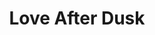 ---
layout: product
product_id: 2062526775358
id: 2062526775358
title: Love After Dusk
body_html: >-
  <p>Taken above Gambier Island in the Summer of 2017.</p>

  <p>On a red eye flight back home to Ottawa for a summer visit, I took this shot of the dusk sunlight reflecting off the ocean in between Gambier Island and Anvil Island.</p>

  <p> </p>
vendor: Connell McCarthy
product_type: Photo Print
created_at: 2019-03-17T13:16:11-04:00
handle: love-after-dusk
updated_at: 2022-01-18T10:42:42-05:00
published_at: 2018-08-22T19:38:24-04:00
template_suffix: ""
status: active
published_scope: global
tags: aerial, Batch 03, dusk, mountain, mountains, ocean, Print, sunset, water
admin_graphql_api_id: gid://shopify/Product/2062526775358
variants:
  - product_id: 2062526775358
    id: 39577038454846
    title: 8x10” / Full Colour
    price: "35.00"
    sku: CM-PP-B3-03-XXS-FC
    position: 1
    inventory_policy: deny
    compare_at_price: null
    fulfillment_service: manual
    inventory_management: null
    option1: 8x10”
    option2: Full Colour
    option3: null
    created_at: 2021-09-01T11:42:05-04:00
    updated_at: 2021-09-01T11:42:33-04:00
    taxable: true
    barcode: ""
    grams: 208
    image_id: 6301749542974
    weight: 0.208
    weight_unit: kg
    inventory_item_id: 41671479099454
    inventory_quantity: 0
    old_inventory_quantity: 0
    requires_shipping: true
    admin_graphql_api_id: gid://shopify/ProductVariant/39577038454846
  - product_id: 2062526775358
    id: 39577038487614
    title: 8x10” / Black & White
    price: "35.00"
    sku: CM-PP-B3-03-XXS-BW
    position: 2
    inventory_policy: deny
    compare_at_price: null
    fulfillment_service: manual
    inventory_management: null
    option1: 8x10”
    option2: Black & White
    option3: null
    created_at: 2021-09-01T11:42:05-04:00
    updated_at: 2021-09-01T11:42:33-04:00
    taxable: true
    barcode: ""
    grams: 208
    image_id: 6301749215294
    weight: 0.208
    weight_unit: kg
    inventory_item_id: 41671479132222
    inventory_quantity: 0
    old_inventory_quantity: 0
    requires_shipping: true
    admin_graphql_api_id: gid://shopify/ProductVariant/39577038487614
  - product_id: 2062526775358
    id: 39577038520382
    title: 8.5x11” / Full Colour
    price: "35.00"
    sku: CM-PP-B3-03-XS-FC
    position: 3
    inventory_policy: deny
    compare_at_price: null
    fulfillment_service: manual
    inventory_management: null
    option1: 8.5x11”
    option2: Full Colour
    option3: null
    created_at: 2021-09-01T11:42:05-04:00
    updated_at: 2021-09-01T11:42:33-04:00
    taxable: true
    barcode: ""
    grams: 208
    image_id: 6301749542974
    weight: 0.208
    weight_unit: kg
    inventory_item_id: 41671479164990
    inventory_quantity: 0
    old_inventory_quantity: 0
    requires_shipping: true
    admin_graphql_api_id: gid://shopify/ProductVariant/39577038520382
  - product_id: 2062526775358
    id: 39577038553150
    title: 8.5x11” / Black & White
    price: "35.00"
    sku: CM-PP-B3-03-XS-BW
    position: 4
    inventory_policy: deny
    compare_at_price: null
    fulfillment_service: manual
    inventory_management: null
    option1: 8.5x11”
    option2: Black & White
    option3: null
    created_at: 2021-09-01T11:42:05-04:00
    updated_at: 2021-09-01T11:42:33-04:00
    taxable: true
    barcode: ""
    grams: 208
    image_id: 6301749215294
    weight: 0.208
    weight_unit: kg
    inventory_item_id: 41671479197758
    inventory_quantity: 0
    old_inventory_quantity: 0
    requires_shipping: true
    admin_graphql_api_id: gid://shopify/ProductVariant/39577038553150
  - product_id: 2062526775358
    id: 39577038585918
    title: 13x19” / Full Colour
    price: "40.00"
    sku: CM-PP-B3-03-S-FC
    position: 5
    inventory_policy: deny
    compare_at_price: null
    fulfillment_service: manual
    inventory_management: null
    option1: 13x19”
    option2: Full Colour
    option3: null
    created_at: 2021-09-01T11:42:05-04:00
    updated_at: 2021-09-01T11:42:34-04:00
    taxable: true
    barcode: ""
    grams: 208
    image_id: 6301749542974
    weight: 0.208
    weight_unit: kg
    inventory_item_id: 41671479230526
    inventory_quantity: 0
    old_inventory_quantity: 0
    requires_shipping: true
    admin_graphql_api_id: gid://shopify/ProductVariant/39577038585918
  - product_id: 2062526775358
    id: 39577038618686
    title: 13x19” / Black & White
    price: "40.00"
    sku: CM-PP-B3-03-S-BW
    position: 6
    inventory_policy: deny
    compare_at_price: null
    fulfillment_service: manual
    inventory_management: null
    option1: 13x19”
    option2: Black & White
    option3: null
    created_at: 2021-09-01T11:42:05-04:00
    updated_at: 2021-09-01T11:42:34-04:00
    taxable: true
    barcode: ""
    grams: 208
    image_id: 6301749215294
    weight: 0.208
    weight_unit: kg
    inventory_item_id: 41671479263294
    inventory_quantity: 0
    old_inventory_quantity: 0
    requires_shipping: true
    admin_graphql_api_id: gid://shopify/ProductVariant/39577038618686
  - product_id: 2062526775358
    id: 39577038651454
    title: 16x20” / Full Colour
    price: "50.00"
    sku: CM-PP-B3-03-M-FC
    position: 7
    inventory_policy: deny
    compare_at_price: null
    fulfillment_service: manual
    inventory_management: null
    option1: 16x20”
    option2: Full Colour
    option3: null
    created_at: 2021-09-01T11:42:05-04:00
    updated_at: 2021-09-01T11:42:34-04:00
    taxable: true
    barcode: ""
    grams: 208
    image_id: 6301749542974
    weight: 0.208
    weight_unit: kg
    inventory_item_id: 41671479296062
    inventory_quantity: 0
    old_inventory_quantity: 0
    requires_shipping: true
    admin_graphql_api_id: gid://shopify/ProductVariant/39577038651454
  - product_id: 2062526775358
    id: 39577038684222
    title: 16x20” / Black & White
    price: "50.00"
    sku: CM-PP-B3-03-M-BW
    position: 8
    inventory_policy: deny
    compare_at_price: null
    fulfillment_service: manual
    inventory_management: null
    option1: 16x20”
    option2: Black & White
    option3: null
    created_at: 2021-09-01T11:42:05-04:00
    updated_at: 2021-09-01T11:42:34-04:00
    taxable: true
    barcode: ""
    grams: 208
    image_id: 6301749215294
    weight: 0.208
    weight_unit: kg
    inventory_item_id: 41671479328830
    inventory_quantity: 0
    old_inventory_quantity: 0
    requires_shipping: true
    admin_graphql_api_id: gid://shopify/ProductVariant/39577038684222
  - product_id: 2062526775358
    id: 39577038716990
    title: 20x24” / Full Colour
    price: "60.00"
    sku: CM-PP-B3-03-L-FC
    position: 9
    inventory_policy: deny
    compare_at_price: null
    fulfillment_service: manual
    inventory_management: null
    option1: 20x24”
    option2: Full Colour
    option3: null
    created_at: 2021-09-01T11:42:05-04:00
    updated_at: 2021-09-01T11:42:34-04:00
    taxable: true
    barcode: ""
    grams: 208
    image_id: 6301749542974
    weight: 0.208
    weight_unit: kg
    inventory_item_id: 41671479361598
    inventory_quantity: 0
    old_inventory_quantity: 0
    requires_shipping: true
    admin_graphql_api_id: gid://shopify/ProductVariant/39577038716990
  - product_id: 2062526775358
    id: 39577038749758
    title: 20x24” / Black & White
    price: "60.00"
    sku: CM-PP-B3-03-L-BW
    position: 10
    inventory_policy: deny
    compare_at_price: null
    fulfillment_service: manual
    inventory_management: null
    option1: 20x24”
    option2: Black & White
    option3: null
    created_at: 2021-09-01T11:42:05-04:00
    updated_at: 2021-09-01T11:42:34-04:00
    taxable: true
    barcode: ""
    grams: 208
    image_id: 6301749215294
    weight: 0.208
    weight_unit: kg
    inventory_item_id: 41671479394366
    inventory_quantity: 0
    old_inventory_quantity: 0
    requires_shipping: true
    admin_graphql_api_id: gid://shopify/ProductVariant/39577038749758
  - product_id: 2062526775358
    id: 39577038782526
    title: 20x30” / Full Colour
    price: "70.00"
    sku: CM-PP-B3-03-XL-FC
    position: 11
    inventory_policy: deny
    compare_at_price: null
    fulfillment_service: manual
    inventory_management: null
    option1: 20x30”
    option2: Full Colour
    option3: null
    created_at: 2021-09-01T11:42:05-04:00
    updated_at: 2021-09-01T11:42:34-04:00
    taxable: true
    barcode: ""
    grams: 208
    image_id: 6301749542974
    weight: 0.208
    weight_unit: kg
    inventory_item_id: 41671479427134
    inventory_quantity: 0
    old_inventory_quantity: 0
    requires_shipping: true
    admin_graphql_api_id: gid://shopify/ProductVariant/39577038782526
  - product_id: 2062526775358
    id: 39577038815294
    title: 20x30” / Black & White
    price: "70.00"
    sku: CM-PP-B3-03-XL-BW
    position: 12
    inventory_policy: deny
    compare_at_price: null
    fulfillment_service: manual
    inventory_management: null
    option1: 20x30”
    option2: Black & White
    option3: null
    created_at: 2021-09-01T11:42:05-04:00
    updated_at: 2021-09-01T11:42:34-04:00
    taxable: true
    barcode: ""
    grams: 208
    image_id: 6301749215294
    weight: 0.208
    weight_unit: kg
    inventory_item_id: 41671479459902
    inventory_quantity: 0
    old_inventory_quantity: 0
    requires_shipping: true
    admin_graphql_api_id: gid://shopify/ProductVariant/39577038815294
  - product_id: 2062526775358
    id: 39577038848062
    title: 24x36” / Full Colour
    price: "90.00"
    sku: CM-PP-B3-03-XXL-FC
    position: 13
    inventory_policy: deny
    compare_at_price: null
    fulfillment_service: manual
    inventory_management: null
    option1: 24x36”
    option2: Full Colour
    option3: null
    created_at: 2021-09-01T11:42:05-04:00
    updated_at: 2021-09-01T11:42:34-04:00
    taxable: true
    barcode: ""
    grams: 208
    image_id: 6301749542974
    weight: 0.208
    weight_unit: kg
    inventory_item_id: 41671479492670
    inventory_quantity: 0
    old_inventory_quantity: 0
    requires_shipping: true
    admin_graphql_api_id: gid://shopify/ProductVariant/39577038848062
  - product_id: 2062526775358
    id: 39577038880830
    title: 24x36” / Black & White
    price: "90.00"
    sku: CM-PP-B3-03-XXL-BW
    position: 14
    inventory_policy: deny
    compare_at_price: null
    fulfillment_service: manual
    inventory_management: null
    option1: 24x36”
    option2: Black & White
    option3: null
    created_at: 2021-09-01T11:42:05-04:00
    updated_at: 2021-09-01T11:42:34-04:00
    taxable: true
    barcode: ""
    grams: 208
    image_id: 6301749215294
    weight: 0.208
    weight_unit: kg
    inventory_item_id: 41671479525438
    inventory_quantity: 0
    old_inventory_quantity: 0
    requires_shipping: true
    admin_graphql_api_id: gid://shopify/ProductVariant/39577038880830
  - product_id: 2062526775358
    id: 39577038913598
    title: 30x40” / Full Colour
    price: "100.00"
    sku: CM-PP-B3-03-XXXL-FC
    position: 15
    inventory_policy: deny
    compare_at_price: null
    fulfillment_service: manual
    inventory_management: null
    option1: 30x40”
    option2: Full Colour
    option3: null
    created_at: 2021-09-01T11:42:05-04:00
    updated_at: 2021-09-01T11:42:34-04:00
    taxable: true
    barcode: ""
    grams: 208
    image_id: 6301749542974
    weight: 0.208
    weight_unit: kg
    inventory_item_id: 41671479558206
    inventory_quantity: 0
    old_inventory_quantity: 0
    requires_shipping: true
    admin_graphql_api_id: gid://shopify/ProductVariant/39577038913598
  - product_id: 2062526775358
    id: 39577038946366
    title: 30x40” / Black & White
    price: "100.00"
    sku: CM-PP-B3-03-XXXL-BW
    position: 16
    inventory_policy: deny
    compare_at_price: null
    fulfillment_service: manual
    inventory_management: null
    option1: 30x40”
    option2: Black & White
    option3: null
    created_at: 2021-09-01T11:42:05-04:00
    updated_at: 2021-09-01T11:42:34-04:00
    taxable: true
    barcode: ""
    grams: 208
    image_id: 6301749215294
    weight: 0.208
    weight_unit: kg
    inventory_item_id: 41671479590974
    inventory_quantity: 0
    old_inventory_quantity: 0
    requires_shipping: true
    admin_graphql_api_id: gid://shopify/ProductVariant/39577038946366
options:
  - product_id: 2062526775358
    id: 2805808005182
    name: Size
    position: 1
    values:
      - 8x10”
      - 8.5x11”
      - 13x19”
      - 16x20”
      - 20x24”
      - 20x30”
      - 24x36”
      - 30x40”
  - product_id: 2062526775358
    id: 8589799653438
    name: Color
    position: 2
    values:
      - Full Colour
      - Black & White
images:
  - product_id: 2062526775358
    id: 6301749542974
    position: 1
    created_at: 2019-03-17T13:16:24-04:00
    updated_at: 2019-10-20T18:44:17-04:00
    alt: null
    width: 1000
    height: 1500
    src: https://cdn.shopify.com/s/files/1/1624/2355/products/Love-After-Dusk---Product-2019.jpg?v=1571611457
    variant_ids:
      - 39577038454846
      - 39577038520382
      - 39577038585918
      - 39577038651454
      - 39577038716990
      - 39577038782526
      - 39577038848062
      - 39577038913598
    admin_graphql_api_id: gid://shopify/ProductImage/6301749542974
  - product_id: 2062526775358
    id: 6301749215294
    position: 2
    created_at: 2019-03-17T13:16:23-04:00
    updated_at: 2019-10-20T18:44:17-04:00
    alt: null
    width: 1000
    height: 1500
    src: https://cdn.shopify.com/s/files/1/1624/2355/products/Love-After-Dusk---Product-2019-B_W.jpg?v=1571611457
    variant_ids:
      - 39577038487614
      - 39577038553150
      - 39577038618686
      - 39577038684222
      - 39577038749758
      - 39577038815294
      - 39577038880830
      - 39577038946366
    admin_graphql_api_id: gid://shopify/ProductImage/6301749215294
  - product_id: 2062526775358
    id: 28230120341566
    position: 3
    created_at: 2021-05-04T19:57:10-04:00
    updated_at: 2021-05-04T19:57:10-04:00
    alt: null
    width: 2000
    height: 1800
    src: https://cdn.shopify.com/s/files/1/1624/2355/products/PAR_02_0001_d0e7e638-5e54-4337-96c2-ca2b10a50c05.png?v=1620172630
    variant_ids: []
    admin_graphql_api_id: gid://shopify/ProductImage/28230120341566
image:
  product_id: 2062526775358
  id: 6301749542974
  position: 1
  created_at: 2019-03-17T13:16:24-04:00
  updated_at: 2019-10-20T18:44:17-04:00
  alt: null
  width: 1000
  height: 1500
  src: https://cdn.shopify.com/s/files/1/1624/2355/products/Love-After-Dusk---Product-2019.jpg?v=1571611457
  variant_ids:
    - 39577038454846
    - 39577038520382
    - 39577038585918
    - 39577038651454
    - 39577038716990
    - 39577038782526
    - 39577038848062
    - 39577038913598
  admin_graphql_api_id: gid://shopify/ProductImage/6301749542974

---